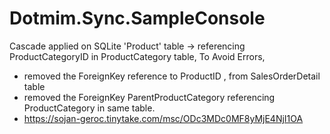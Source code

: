 # Dotmim.Sync.SampleConsole

Cascade applied on SQLite 'Product' table -> referencing ProductCategoryID in ProductCategory table, 
To Avoid Errors, 
- removed the ForeignKey reference to ProductID , from SalesOrderDetail  table 
- removed the ForeignKey ParentProductCategory referencing ProductCategory in same table.
- https://sojan-geroc.tinytake.com/msc/ODc3MDc0MF8yMjE4NjI1OA
